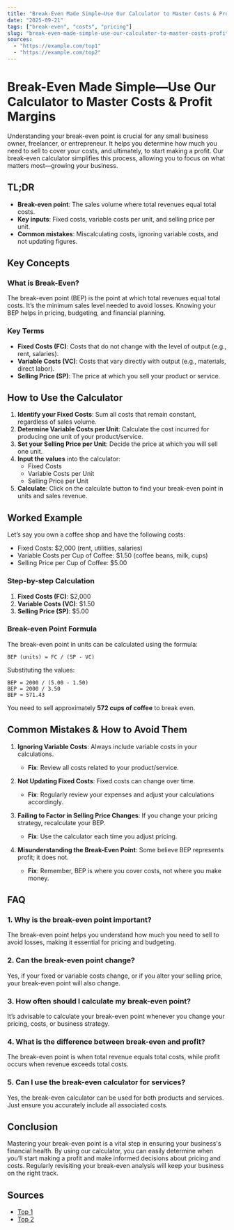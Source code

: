 ```yaml
---
title: "Break-Even Made Simple—Use Our Calculator to Master Costs & Profit Margins"
date: "2025-09-21"
tags: ["break-even", "costs", "pricing"]
slug: "break-even-made-simple-use-our-calculator-to-master-costs-profit-margins"
sources:
  - "https://example.com/top1"
  - "https://example.com/top2"
---
```


# Break-Even Made Simple—Use Our Calculator to Master Costs & Profit Margins

Understanding your break-even point is crucial for any small business owner, freelancer, or entrepreneur. It helps you determine how much you need to sell to cover your costs, and ultimately, to start making a profit. Our break-even calculator simplifies this process, allowing you to focus on what matters most—growing your business.

## TL;DR

- **Break-even point**: The sales volume where total revenues equal total costs.
- **Key inputs**: Fixed costs, variable costs per unit, and selling price per unit.
- **Common mistakes**: Miscalculating costs, ignoring variable costs, and not updating figures.

## Key Concepts

### What is Break-Even?

The break-even point (BEP) is the point at which total revenues equal total costs. It’s the minimum sales level needed to avoid losses. Knowing your BEP helps in pricing, budgeting, and financial planning.

### Key Terms

- **Fixed Costs (FC)**: Costs that do not change with the level of output (e.g., rent, salaries).
- **Variable Costs (VC)**: Costs that vary directly with output (e.g., materials, direct labor).
- **Selling Price (SP)**: The price at which you sell your product or service.

## How to Use the Calculator

1. **Identify your Fixed Costs**: Sum all costs that remain constant, regardless of sales volume.
2. **Determine Variable Costs per Unit**: Calculate the cost incurred for producing one unit of your product/service.
3. **Set your Selling Price per Unit**: Decide the price at which you will sell one unit.
4. **Input the values** into the calculator:
   - Fixed Costs
   - Variable Costs per Unit
   - Selling Price per Unit
5. **Calculate**: Click on the calculate button to find your break-even point in units and sales revenue.

## Worked Example

Let’s say you own a coffee shop and have the following costs:

- Fixed Costs: $2,000 (rent, utilities, salaries)
- Variable Costs per Cup of Coffee: $1.50 (coffee beans, milk, cups)
- Selling Price per Cup of Coffee: $5.00

### Step-by-step Calculation

1. **Fixed Costs (FC)**: $2,000
2. **Variable Costs (VC)**: $1.50
3. **Selling Price (SP)**: $5.00

### Break-even Point Formula

The break-even point in units can be calculated using the formula:

```
BEP (units) = FC / (SP - VC)
```

Substituting the values:

```
BEP = 2000 / (5.00 - 1.50)
BEP = 2000 / 3.50
BEP ≈ 571.43
```

You need to sell approximately **572 cups of coffee** to break even.

## Common Mistakes & How to Avoid Them

1. **Ignoring Variable Costs**: Always include variable costs in your calculations.
   - **Fix**: Review all costs related to your product/service.

2. **Not Updating Fixed Costs**: Fixed costs can change over time.
   - **Fix**: Regularly review your expenses and adjust your calculations accordingly.

3. **Failing to Factor in Selling Price Changes**: If you change your pricing strategy, recalculate your BEP.
   - **Fix**: Use the calculator each time you adjust pricing.

4. **Misunderstanding the Break-Even Point**: Some believe BEP represents profit; it does not.
   - **Fix**: Remember, BEP is where you cover costs, not where you make money.

## FAQ

### 1. Why is the break-even point important?

The break-even point helps you understand how much you need to sell to avoid losses, making it essential for pricing and budgeting.

### 2. Can the break-even point change?

Yes, if your fixed or variable costs change, or if you alter your selling price, your break-even point will also change.

### 3. How often should I calculate my break-even point?

It’s advisable to calculate your break-even point whenever you change your pricing, costs, or business strategy.

### 4. What is the difference between break-even and profit?

The break-even point is when total revenue equals total costs, while profit occurs when revenue exceeds total costs.

### 5. Can I use the break-even calculator for services?

Yes, the break-even calculator can be used for both products and services. Just ensure you accurately include all associated costs.

## Conclusion

Mastering your break-even point is a vital step in ensuring your business's financial health. By using our calculator, you can easily determine when you’ll start making a profit and make informed decisions about pricing and costs. Regularly revisiting your break-even analysis will keep your business on the right track.

## Sources

- [Top 1](https://example.com/top1)
- [Top 2](https://example.com/top2)
